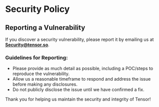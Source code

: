 # Security Policy

## Reporting a Vulnerability

If you discover a security vulnerability, please report it by emailing us at **Security@tensor.so**. 

### Guidelines for Reporting:
- Please provide as much detail as possible, including a POC/steps to reproduce the vulnerability.
- Allow us a reasonable timeframe to respond and address the issue before making any disclosures.
- Do not publicly disclose the issue until we have confirmed a fix.

Thank you for helping us maintain the security and integrity of Tensor!
